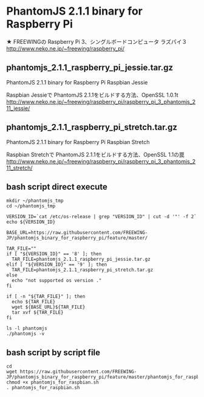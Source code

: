 # PhantomJS 2.1.1 binary for Raspberry Pi

★ FREEWINGの Raspberry Pi 3、シングルボードコンピュータ ラズパイ３  
http://www.neko.ne.jp/~freewing/raspberry_pi/  

## phantomjs_2.1.1_raspberry_pi_jessie.tar.gz

PhantomJS 2.1.1 binary for Raspberry Pi Raspbian Jessie

Raspbian Jessieで PhantomJS 2.1.1をビルドする方法、OpenSSL 1.0.1t  
http://www.neko.ne.jp/~freewing/raspberry_pi/raspberry_pi_3_phantomjs_211_jessie/  

## phantomjs_2.1.1_raspberry_pi_stretch.tar.gz

PhantomJS 2.1.1 binary for Raspberry Pi Raspbian Stretch

Raspbian Stretchで PhantomJS 2.1.1をビルドする方法、OpenSSL 1.1の罠  
http://www.neko.ne.jp/~freewing/raspberry_pi/raspberry_pi_3_phantomjs_211_stretch/  

## bash script direct execute

```
mkdir ~/phantomjs_tmp
cd ~/phantomjs_tmp

VERSION_ID=`cat /etc/os-release | grep "VERSION_ID" | cut -d '"' -f 2`
echo ${VERSION_ID}

BASE_URL=https://raw.githubusercontent.com/FREEWING-JP/phantomjs_binary_for_raspberry_pi/feature/master/

TAR_FILE=""
if [ "${VERSION_ID}" == '8' ]; then
  TAR_FILE=phantomjs_2.1.1_raspberry_pi_jessie.tar.gz
elif [ "${VERSION_ID}" == '9' ]; then
  TAR_FILE=phantomjs_2.1.1_raspberry_pi_stretch.tar.gz
else
  echo "not supported os version ."
fi

if [ -n "${TAR_FILE}" ]; then
  echo ${TAR_FILE}
  wget ${BASE_URL}${TAR_FILE}
  tar xvf ${TAR_FILE}
fi

ls -l phantomjs
./phantomjs -v
```

## bash script by script file

```
cd
wget https://raw.githubusercontent.com/FREEWING-JP/phantomjs_binary_for_raspberry_pi/feature/master/phantomjs_for_raspbian.sh
chmod +x phantomjs_for_raspbian.sh
. phantomjs_for_raspbian.sh
```

